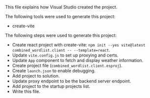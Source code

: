 This file explains how Visual Studio created the project.

The following tools were used to generate this project:
- create-vite

The following steps were used to generate this project:
- Create react project with create-vite: `npm init --yes vite@latest combined_wordlist.client -- --template=react`.
- Update `vite.config.js` to set up proxying and certs.
- Update `App` component to fetch and display weather information.
- Create project file (`combined_wordlist.client.esproj`).
- Create `launch.json` to enable debugging.
- Add project to solution.
- Update proxy endpoint to be the backend server endpoint.
- Add project to the startup projects list.
- Write this file.
